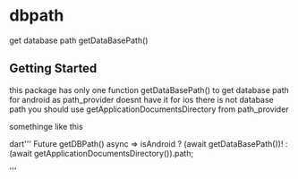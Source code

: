 # dbpath

get database path getDataBasePath()

## Getting Started

this package has only one function getDataBasePath() to get database path for android 
as path_provider doesnt have it 
for ios there is not database path you should use getApplicationDocumentsDirectory from path_provider 

somethinge like this 

dart'''
Future<String> getDBPath() async => isAndroid
    ? (await getDataBasePath())!
    : (await getApplicationDocumentsDirectory()).path;

'''